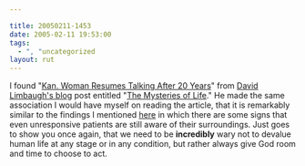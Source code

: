 ```yaml
---

title: 20050211-1453
date: 2005-02-11 19:53:00
tags:
  - ", "uncategorized
layout: rut
---
```


I found "<a href="http://story.news.yahoo.com/news?tmpl=story2&u=/ap/20050211/ap_on_re_us/recovering_woman">Kan.
Woman Resumes Talking After 20 Years</a>" from
<a href="http://www.davidlimbaugh.com/">David
Limbaugh's blog</a> post entitled "<a href="http://www.davidlimbaugh.com/mt/archives/2005/02/the_mysteries_o.html">The
Mysteries of Life</a>."  He made the same association I would have
myself on reading the article, that it is remarkably similar to the
findings I mentioned <a href="./view.php?date=20050208-1101">here</a>
in which there are some signs that even unresponsive patients are
still aware of their surroundings.  Just goes to show you once again,
that we need to be <strong>incredibly</strong> wary not to devalue
human life at any stage or in any condition, but rather always give
God room and time to choose to act.

